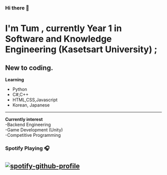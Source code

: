 ### Hi there 👋


<!--
**TopsonArcana/TopsonArcana** is a ✨ _special_ ✨ repository because its `README.md` (this file) appears on your GitHub profile.

Here are some ideas to get you started:

- 🔭 I’m currently working on ...
- 🌱 I’m currently learning ...
- 👯 I’m looking to collaborate on ...
- 🤔 I’m looking for help with ...
- 💬 Ask me about ...
- 📫 How to reach me: ...
- 😄 Pronouns: ...
- ⚡ Fun fact: ...
-->
# I'm Tum , currently Year 1 in Software and Knowledge Engineering (Kasetsart University) ;   
## New to coding.    
**Learning**   
  - Python    
  - C#,C++           
  - HTML,CSS,Javascript  
  - Korean, Japanese
---
**Currently interest**     
  -Backend Engineering      
  -Game Development (Unity)        
  -Competitive Programming
### Spotify Playing 🎧
[![spotify-github-profile](https://spotify-github-profile.vercel.app/api/view?uid=21lp3zxbq7zg3gcksbamvo7wy&cover_image=true&theme=default)](https://github.com/kittinan/spotify-github-profile)
---

